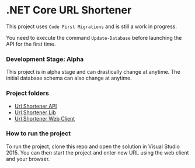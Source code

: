 # .NET Core URL Shortener 

This project uses `Code First Migrations` and is still a work in progress.

You need to execute the command `Update-Database` before launching the API for the first time.

### Development Stage: Alpha

This project is in alpha stage and can drastically change at anytime. The initial database schema can also change at anytime.

### Project folders

  * [Url Shortener API](src/UrlShortenerApi)
  * [Url Shortener Lib](src/UrlShortenerLib)
  * [Url Shortener Web Client](src/UrlShortenerApi/wwwroot)

### How to run the project

To run the project, clone this repo and open the solution in Visual Studio 2015. 
You can then start the project and enter new URL using the web client and your browser.
